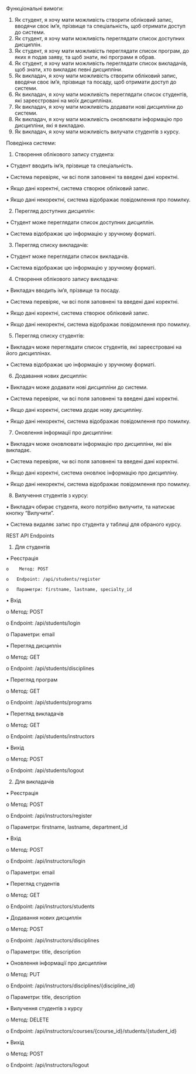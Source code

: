 Функціональні вимоги:
1.	Як студент, я хочу мати можливість створити обліковий запис, вводячи своє ім’я, прізвище та спеціальність, щоб отримати доступ до системи.
2.	Як студент, я хочу мати можливість переглядати список доступних дисциплін.
3.	Як студент, я хочу мати можливість переглядати список програм, до яких я подав заяву, та щоб знати, які програми я обрав.
4.	Як студент, я хочу мати можливість переглядати список викладачів, щоб знати, хто викладає певні дисципліни.
5.	Як викладач, я хочу мати можливість створити обліковий запис, вводячи своє ім’я, прізвище та посаду, щоб отримати доступ до системи.
6.	Як викладач, я хочу мати можливість переглядати список студентів, які зареєстровані на моїх дисциплінах.
7.	Як викладач, я хочу мати можливість додавати нові дисципліни до системи.
8.	Як викладач, я хочу мати можливість оновлювати інформацію про дисципліни, які я викладаю.
9.	Як викладач, я хочу мати можливість вилучати студентів з курсу.

    
Поведінка системи:

1.	Створення облікового запису студента:
   
•	Студент вводить ім’я, прізвище та спеціальність.

•	Система перевіряє, чи всі поля заповнені та введені дані коректні.

•	Якщо дані коректні, система створює обліковий запис.

•	Якщо дані некоректні, система відображає повідомлення про помилку.

2.	Перегляд доступних дисциплін:
   
•	Студент може переглядати список доступних дисциплін.

•	Система відображає цю інформацію у зручному форматі.

3.	Перегляд списку викладачів:
   
•	Студент може переглядати список викладачів.

•	Система відображає цю інформацію у зручному форматі.

4.	Створення облікового запису викладача:
   
•	Викладач вводить ім’я, прізвище та посаду.

•	Система перевіряє, чи всі поля заповнені та введені дані коректні.

•	Якщо дані коректні, система створює обліковий запис.

•	Якщо дані некоректні, система відображає повідомлення про помилку.

5.	Перегляд списку студентів:
    
•	Викладач може переглядати список студентів, які зареєстровані на його дисциплінах.

•	Система відображає цю інформацію у зручному форматі.

6.	Додавання нових дисциплін:
    
•	Викладач може додавати нові дисципліни до системи.

•	Система перевіряє, чи всі поля заповнені та введені дані коректні.

•	Якщо дані коректні, система додає нову дисципліну.

•	Якщо дані некоректні, система відображає повідомлення про помилку.

7.	Оновлення інформації про дисципліни:
   
•	Викладач може оновлювати інформацію про дисципліни, які він викладає.

•	Система перевіряє, чи всі поля заповнені та введені дані коректні.

•	Якщо дані коректні, система оновлює інформацію про дисципліну.

•	Якщо дані некоректні, система відображає повідомлення про помилку.

8.	Вилучення студентів з курсу:
   
•	Викладач обирає студента, якого потрібно вилучити, та натискає кнопку “Вилучити”.

•	Система видаляє запис про студента у таблиці для обраного курсу.


REST API Endpoints

1.	Для студентів

•	Реєстрація

    o	 Метод: POST
  	
    o	Endpoint: /api/students/register
  	
    o	Параметри: firstname, lastname, specialty_id
  	
•	Вхід

o	Метод: POST

o	Endpoint: /api/students/login

o	Параметри: email

•	Перегляд дисциплін

o	Метод: GET

o	Endpoint: /api/students/disciplines

•	Перегляд програм

o	Метод: GET

o	Endpoint: /api/students/programs

•	Перегляд викладачів

o	Метод: GET

o	Endpoint: /api/students/instructors

•	Вихід

o	Метод: POST

o	Endpoint: /api/students/logout


2.	Для викладачів
   
•	Реєстрація

o	Метод: POST

o	Endpoint: /api/instructors/register

o	Параметри: firstname, lastname, department_id

•	Вхід

o	Метод: POST

o	Endpoint: /api/instructors/login

o	Параметри: email

•	Перегляд студентів

o	Метод: GET

o	Endpoint: /api/instructors/students

•	Додавання нових дисциплін

o	Метод: POST

o	Endpoint: /api/instructors/disciplines

o	Параметри: title, description

•	Оновлення інформації про дисципліни

o	Метод: PUT

o	Endpoint: /api/instructors/disciplines/{discipline_id}

o	Параметри: title, description

•	Вилучення студентів з курсу

o	Метод: DELETE

o	Endpoint: /api/instructors/courses/{course_id}/students/{student_id}

•	Вихід

o	Метод: POST

o	Endpoint: /api/instructors/logout
